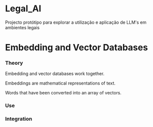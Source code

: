 # Legal_AI
Projecto protótipo para explorar a utilização e aplicação de LLM's em ambientes legais

# Embedding and Vector Databases

### Theory

 Embedding and vector databases work together.

 Embeddings are mathematical representations of text. 

 Words that have been converted into an array of vectors.

### Use

### Integration
